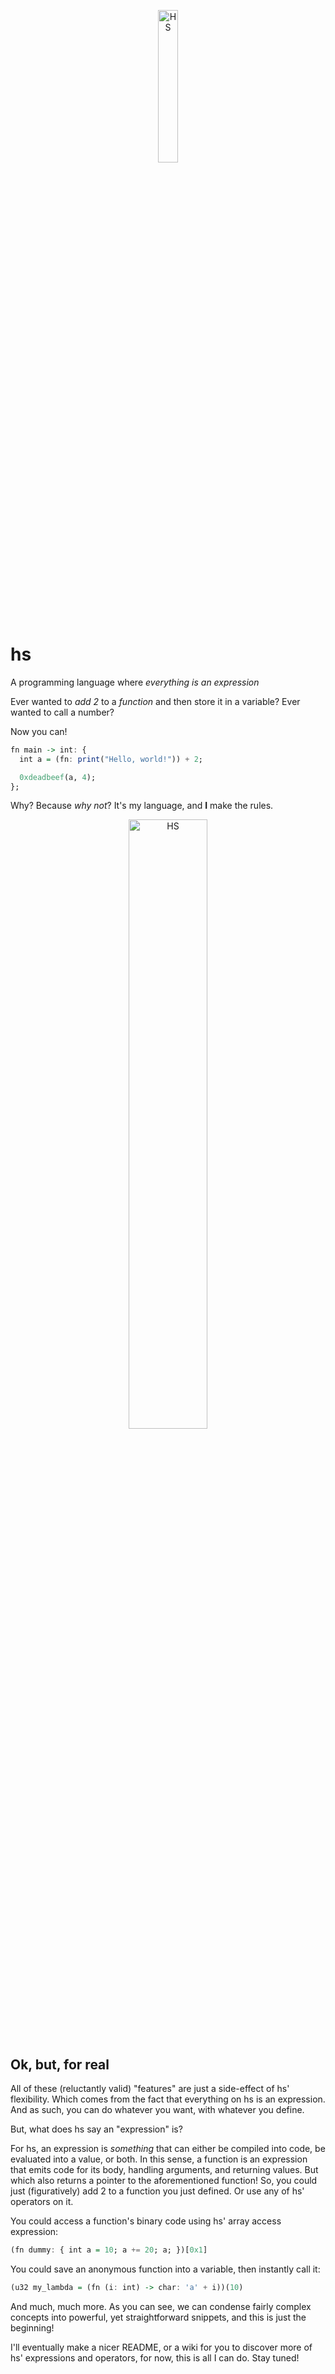 <p align="center">
  <img width="25%" height="25%" src="https://user-images.githubusercontent.com/15825466/186776504-8557ab50-6487-4387-a874-16a674b85c61.png" alt="HS">
</p>

# hs
A programming language where *everything is an expression*

Ever wanted to *add 2* to a *function* and then store it in a variable? Ever wanted to call a number?

Now you can!

```haskell
fn main -> int: {
  int a = (fn: print("Hello, world!")) + 2;

  0xdeadbeef(a, 4);
};
```

Why? Because *why not*? It's my language, and **I** make the rules.

<p align="center">
  <img width="50%" height="50%" src="https://user-images.githubusercontent.com/15825466/186779993-7f9f7c0d-7fb4-46c3-9782-c9068263909a.png" alt="HS">
</p>


## Ok, but, for real
All of these (reluctantly valid) "features" are just a side-effect of hs' flexibility. Which comes from the fact that everything on hs is an expression. And as such, you can do whatever you want, with whatever you define.

But, what does hs say an "expression" is?

For hs, an expression is *something* that can either be compiled into code, be evaluated into a value, or both. In this sense, a function is an expression that emits code for its body, handling arguments, and returning values. But which also returns a pointer to the aforementioned function! So, you could just (figuratively) add 2 to a function you just defined. Or use any of hs' operators on it.

You could access a function's binary code using hs' array access expression:

```haskell
(fn dummy: { int a = 10; a += 20; a; })[0x1]
```

You could save an anonymous function into a variable, then instantly call it:

```haskell
(u32 my_lambda = (fn (i: int) -> char: 'a' + i))(10)
```

And much, much more. As you can see, we can condense fairly complex concepts into powerful, yet straightforward snippets, and this is just the beginning!

I'll eventually make a nicer README, or a wiki for you to discover more of hs' expressions and operators, for now, this is all I can do. Stay tuned!
